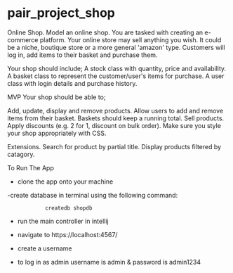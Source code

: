 # pair_project_shop


Online Shop.
Model an online shop.
You are tasked with creating an e-commerce platform. Your online store may sell anything you wish. It could be a niche, boutique store or a more general 'amazon' type. Customers will log in, add items to their basket and purchase them.

Your shop should include; A stock class with quantity, price and availability. A basket class to represent the customer/user's items for purchase. A user class with login details and purchase history.

MVP
Your shop should be able to;

Add, update, display and remove products.
Allow users to add and remove items from their basket.
Baskets should keep a running total.
Sell products.
Apply discounts (e.g. 2 for 1, discount on bulk order).
Make sure you style your shop appropriately with CSS.

Extensions.
Search for product by partial title.
Display products filtered by catagory.


To Run The App

- clone the app onto your machine

-create database in terminal using the following command:

                createdb shopdb
                
- run the main controller in intellij

- navigate to https://localhost:4567/

- create a username 

- to log in as admin username is admin & password is admin1234





